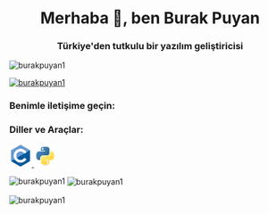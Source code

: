 <h1 align="center">Merhaba 👋, ben Burak Puyan</h1>
<h3 align="center">Türkiye'den tutkulu bir yazılım geliştiricisi</h3>

<p align="left"> <img src="https://komarev.com/ghpvc/?username=burakpuyan1&label=Profile%20views&color=0e75b6&style=flat" alt="burakpuyan1" /> </p>

<p align="left"> <a href="https://github.com/ryo-ma/github-profile-trophy"><img src="https://github-profile-trophy.vercel.app/?username=burakpuyan1" alt="burakpuyan1" /></a> </p>

<h3 align="left">Benimle iletişime geçin:</h3>
<p align="left">
</p>

<h3 align="left">Diller ve Araçlar:</h3>
<p align="left"> <a href="https://www.cprogramming.com/" target="_blank" rel="noreferrer"> <img src="https://raw.githubusercontent.com/devicons/devicon/master/icons/c/c-original.svg" alt="c" width="40" height="40"/> </a> <a href="https://www.python.org" target="_blank" rel="noreferrer"> <img src="https://raw.githubusercontent.com/devicons/devicon/master/icons/python/python-original.svg" alt="python" width="40" height="40"/> </a> </p> <p>

<img align="left" src="https://github-readme-stats.vercel.app/api/top-langs?username=burakpuyan1&show_icons=true&locale=tr&layout=compact" alt="burakpuyan1" /></p>

<p> <img align="center" src="https://github-readme-stats.vercel.app/api?username=burakpuyan1&show_icons=true&locale=tr" alt="burakpuyan1" /></p>

<p><img align="center" src="https://github-readme-streak-stats.herokuapp.com/?user=burakpuyan1&" alt="burakpuyan1" /></p>

